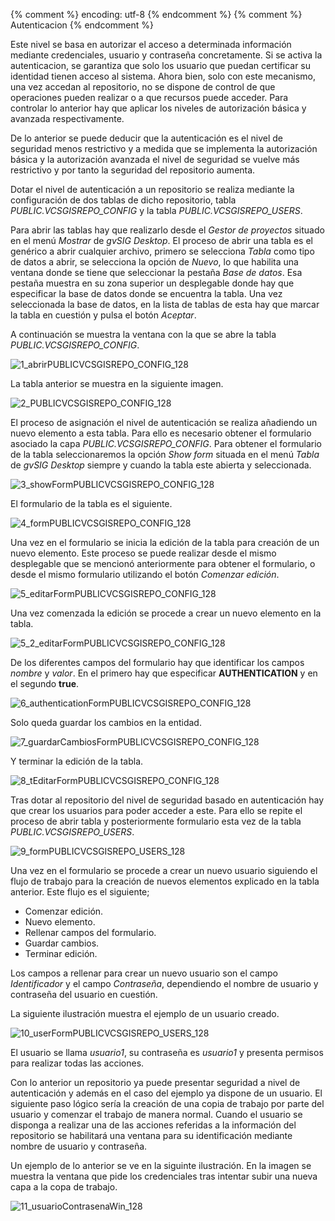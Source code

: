 {% comment %} encoding: utf-8 {% endcomment %}
{% comment %} Autenticacion {% endcomment %} 

Este nivel se basa en autorizar el acceso a determinada información mediante credenciales, usuario y contraseña 
concretamente. Si se activa  la autenticacion, se garantiza que solo los usuario que puedan certificar su 
identidad tienen acceso al sistema. Ahora bien, solo con este mecanismo, una vez accedan al repositorio, no 
se dispone de control de que operaciones pueden realizar o a que recursos puede acceder. Para controlar lo anterior
hay que aplicar los niveles de autorización básica y avanzada respectivamente.

De lo anterior se puede deducir que la autenticación es el nivel de seguridad menos restrictivo y a medida que se 
implementa la autorización básica y la autorización avanzada el nivel de seguridad se vuelve más restrictivo y por
tanto la seguridad del repositorio aumenta.

Dotar el nivel de autenticación a un repositorio se realiza mediante la configuración de dos tablas de dicho
repositorio, tabla *PUBLIC.VCSGISREPO_CONFIG* y la tabla *PUBLIC.VCSGISREPO_USERS*.

Para abrir las tablas hay que realizarlo desde el *Gestor de proyectos* situado en el menú *Mostrar* de 
*gvSIG Desktop*. El proceso de abrir una tabla es el genérico a abrir cualquier archivo, primero se 
selecciona *Tabla* como tipo de datos a abrir, se selecciona la opción de *Nuevo*, lo que habilita una 
ventana donde se tiene que seleccionar la pestaña *Base de datos*. Esa pestaña muestra en su zona superior
un desplegable donde hay que especificar la base de datos donde se encuentra la tabla. 
Una vez seleccionada la base de datos, en la lista de tablas de esta hay que marcar la tabla 
en cuestión y pulsa el botón *Aceptar*.

A continuación se muestra la ventana con la que se abre la tabla *PUBLIC.VCSGISREPO_CONFIG*.

![1_abrirPUBLICVCSGISREPO_CONFIG_128](autenticacion_files/1_abrirPUBLICVCSGISREPO_CONFIG_128.png)

La tabla anterior se muestra en la siguiente imagen.

![2_PUBLICVCSGISREPO_CONFIG_128](autenticacion_files/2_PUBLICVCSGISREPO_CONFIG_128.png)

El proceso de asignación el nivel de autenticación se realiza añadiendo un nuevo elemento a esta tabla.
Para ello es necesario obtener el formulario asociado la capa *PUBLIC.VCSGISREPO_CONFIG*. 
Para obtener el formulario de la tabla seleccionaremos la opción *Show form* situada en el menú 
*Tabla* de *gvSIG Desktop* siempre y cuando la tabla este abierta y seleccionada.

![3_showFormPUBLICVCSGISREPO_CONFIG_128](autenticacion_files/3_showFormPUBLICVCSGISREPO_CONFIG_128.png)

El formulario de la tabla es el siguiente.

![4_formPUBLICVCSGISREPO_CONFIG_128](autenticacion_files/4_formPUBLICVCSGISREPO_CONFIG_128.png)

Una vez en el formulario se inicia la edición de la tabla para creación de un nuevo elemento. 
Este proceso se puede realizar desde el mismo desplegable que se mencionó anteriormente para obtener 
el formulario, o desde el mismo formulario utilizando el botón *Comenzar edición*.

![5_editarFormPUBLICVCSGISREPO_CONFIG_128](autenticacion_files/5_editarFormPUBLICVCSGISREPO_CONFIG_128.png)

Una vez comenzada la edición se procede a crear un nuevo elemento en la tabla.

![5_2_editarFormPUBLICVCSGISREPO_CONFIG_128](autenticacion_files/5_2_editarFormPUBLICVCSGISREPO_CONFIG_128.png)

De los diferentes campos del formulario hay que identificar los campos *nombre* y *valor*. En el primero hay que 
especificar **AUTHENTICATION** y en el segundo **true**.

![6_authenticationFormPUBLICVCSGISREPO_CONFIG_128](autenticacion_files/6_authenticationFormPUBLICVCSGISREPO_CONFIG_128.png)

Solo queda guardar los cambios en la entidad.

![7_guardarCambiosFormPUBLICVCSGISREPO_CONFIG_128](autenticacion_files/7_guardarCambiosFormPUBLICVCSGISREPO_CONFIG_128.png)

Y terminar la edición de la tabla.

![8_tEditarFormPUBLICVCSGISREPO_CONFIG_128](autenticacion_files/8_tEditarFormPUBLICVCSGISREPO_CONFIG_128.png)

Tras dotar al repositorio del nivel de seguridad basado en autenticación hay que crear los usuarios para poder 
acceder a este. Para ello se repite el proceso de abrir tabla y posteriormente formulario esta vez de la tabla
*PUBLIC.VCSGISREPO_USERS*.

![9_formPUBLICVCSGISREPO_USERS_128](autenticacion_files/9_formPUBLICVCSGISREPO_USERS_128.png)

Una vez en el formulario se procede a crear un nuevo usuario siguiendo el flujo de trabajo para la creación de
nuevos elementos explicado en la tabla anterior. Este flujo es el siguiente;
 * Comenzar edición.
 * Nuevo elemento.
 * Rellenar campos del formulario.
 * Guardar cambios.
 * Terminar edición.

Los campos a rellenar para crear un nuevo usuario son el campo *Identificador* y el campo *Contraseña*, dependiendo 
el nombre de usuario y contraseña del usuario en cuestión.

La siguiente ilustración muestra el ejemplo de un usuario creado.

![10_userFormPUBLICVCSGISREPO_USERS_128](autenticacion_files/10_userFormPUBLICVCSGISREPO_USERS_128.png)

El usuario se llama *usuario1*, su contraseña es *usuario1* y presenta permisos para realizar todas las acciones.

Con lo anterior un repositorio ya puede presentar seguridad a nivel de autenticación y además en el caso del ejemplo
ya dispone de un usuario. El siguiente paso lógico sería la creación de una copia de trabajo por parte del
usuario y comenzar el trabajo de manera normal. Cuando el usuario se disponga a realizar una de las acciones
referidas a la información del repositorio se habilitará una ventana para su identificación mediante nombre
de usuario y contraseña.

Un ejemplo de lo anterior se ve en la siguinte ilustración. En la imagen se muestra la ventana que pide los
credenciales tras intentar subir una nueva capa a la copa de trabajo.

![11_usuarioContrasenaWin_128](autenticacion_files/11_usuarioContrasenaWin_128.png)

